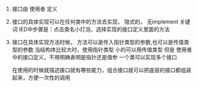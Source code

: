 1. 接口由 使用者 定义
2. 接口的具体实现可以在任何类中的方法去实现，
    隐式的， 无implement 关键词 
   IED中步骤是：点击类名小灯泡，选择实现的接口定义里面的方法 
   
3. 接口在具体实现方法时候，
   方法可以是传入指针类型的参数,也可以是传值类型的参数
   当结构体比较大时，使用指针类型
   小的可以用传值类型
   但是 使用者中的接口定义，不用明确表明是指针还是值参
   一个类可以实现多个接口
   
   在使用的时候就描述接口就有哪些能力，组合接口就可以把底层的接口都组装起来，方便一次性的调用   
   
      
   
   